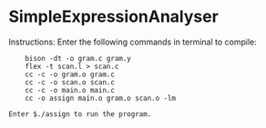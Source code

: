 # SimpleExpressionAnalyser
Instructions:
	Enter the following commands in terminal to compile:

		bison -dt -o gram.c gram.y
		flex -t scan.l > scan.c
		cc -c -o gram.o gram.c
		cc -c -o scan.o scan.c
		cc -c -o main.o main.c
		cc -o assign main.o gram.o scan.o -lm

	Enter $./assign to run the program.
